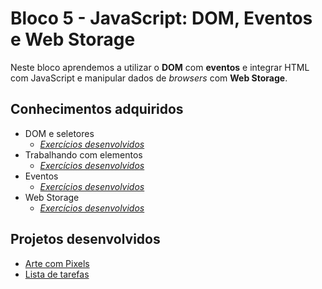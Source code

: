 # Bloco 5 - JavaScript: DOM, Eventos e Web Storage

Neste bloco aprendemos a utilizar o <b>DOM</b> com <b>eventos</b> e integrar HTML com JavaScript e manipular dados de _browsers_ com <b>Web Storage</b>.

## Conhecimentos adquiridos

* DOM e seletores
  * _[Exercícios desenvolvidos](https://github.com/giuseppeusn/trybe_exercicios/tree/main/fundamentos/bloco-5-javascript-dom-eventos-e-web-storage/dia-1-javascript-dom-e-seletores)_
* Trabalhando com elementos
  * _[Exercícios desenvolvidos](https://github.com/giuseppeusn/trybe_exercicios/tree/main/fundamentos/bloco-5-javascript-dom-eventos-e-web-storage/dia-2-javascript-trabalhando-com-elementos)_
* Eventos
  * _[Exercícios desenvolvidos](https://github.com/giuseppeusn/trybe_exercicios/tree/main/fundamentos/bloco-5-javascript-dom-eventos-e-web-storage/dia-3-javascript-eventos)_
* Web Storage
  * _[Exercícios desenvolvidos](https://github.com/giuseppeusn/trybe_exercicios/tree/main/fundamentos/bloco-5-javascript-dom-eventos-e-web-storage/dia-4-javascript-web-storage)_
  
 ## Projetos desenvolvidos
 
 * [Arte com Pixels]()
 * [Lista de tarefas]()
